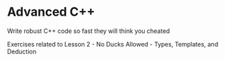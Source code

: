 # Advanced C++
Write robust C++ code so fast they will think you cheated

Exercises related to Lesson 2 - No Ducks Allowed - Types, Templates, and Deduction
